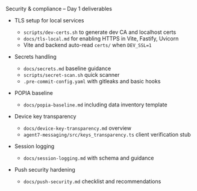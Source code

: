 Security & compliance – Day 1 deliverables

- TLS setup for local services
  - `scripts/dev-certs.sh` to generate dev CA and localhost certs
  - `docs/tls-local.md` for enabling HTTPS in Vite, Fastify, Uvicorn
  - Vite and backend auto-read `certs/` when `DEV_SSL=1`

- Secrets handling
  - `docs/secrets.md` baseline guidance
  - `scripts/secret-scan.sh` quick scanner
  - `.pre-commit-config.yaml` with gitleaks and basic hooks

- POPIA baseline
  - `docs/popia-baseline.md` including data inventory template

- Device key transparency
  - `docs/device-key-transparency.md` overview
  - `agent7-messaging/src/keys_transparency.ts` client verification stub

- Session logging
  - `docs/session-logging.md` with schema and guidance

- Push security hardening
  - `docs/push-security.md` checklist and recommendations

